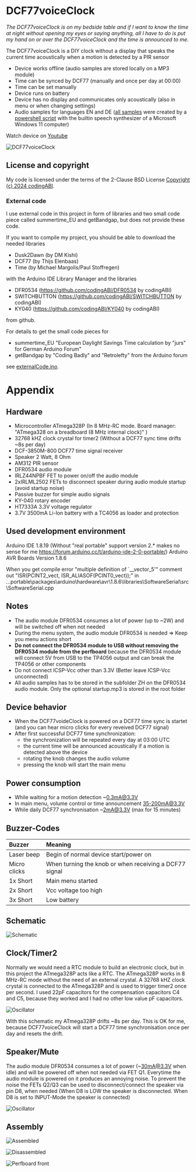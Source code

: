 # DCF77voiceClock
*The DCF77voiceClock is on my bedside table and if I want to know the time at night without opening my eyes or saying anything, all I have to do is put my hand on or over the DCF77voiceClock and the time is announced to me.*

The DCF77voiceClock is a DIY clock without a display that speaks the current time acoustically when a motion is detected by a PIR sensor
- Device works offline (audio samples are stored locally on a MP3 module)
- Time can be synced by DCF77 (manually and once per day at 00:00)
- Time can be set manually
- Device runs on battery
- Device has no display and communicates only acoustically (also in menu or when changing settings)
- Audio samples for languages EN and DE ([all samples](assets/ZH) were created by a [powershell script](assets/makeAudioSamples.ps1) with the builtin speech synthesizer of a Microsoft Windows 11 computer)

Watch device on [Youtube](https://youtu.be/HLoVj9araNE)

![DCF77voiceClock](assets/images/DCF77voiceClock.jpg)

## License and copyright
My code is licensed under the terms of the 2-Clause BSD License [Copyright (c) 2024 codingABI](LICENSE). 

### External code
I use external code in this project in form of libraries and two small
code piece called summertime_EU and getBandgap, but does not provide these code.

If you want to compile my project, you should be able to download the needed libraries

- Dusk2Dawn (by DM Kishi)
- DCF77 (by Thijs Elenbaas)
- Time (by Michael Margolis/Paul Stoffregen)

with the Arduino IDE Library Manager and the libraries

- DFR0534 (https://github.com/codingABI/DFR0534 by codingABI)
- SWITCHBUTTON (https://github.com/codingABI/SWITCHBUTTON by codingABI)
- KY040 (https://github.com/codingABI/KY040 by codingABI)

from github.

For details to get the small code pieces for

- summertime_EU "European Daylight Savings Time calculation by "jurs" for German Arduino Forum"
- getBandgap by "Coding Badly" and "Retrolefty" from the Arduino forum

see [externalCode.ino](DCF77voiceClock/externalCode.ino).

# Appendix

## Hardware
- Microcontroller ATmega328P (In 8 MHz-RC mode. Board manager: "ATmega328 on a breadboard (8 MHz internal clock)" )
- 32768 kHZ clock crystal for timer2 (Without a DCF77 sync time drifts ~8s per day)
- DCF-3850M-800 DCF77 time signal receiver
- Speaker 2 Watt, 8 Ohm
- AM312 PIR sensor
- DFR0534 audio module
- IRLZ44NPBF FET to power on/off the audio module
- 2xIRLML2502 FETs to disconnect speaker during audio module startup (avoid startup noise)
- Passive buzzer for simple audio signals
- KY-040 rotary encoder
- HT7333A 3.3V voltage regulator
- 3.7V 3500mA Li-Ion battery with a TC4056 as loader and protection

## Used development environment 
Arduino IDE 1.8.19 (Without "real portable" support version 2.* makes no sense for me https://forum.arduino.cc/t/arduino-ide-2-0-portable/)
Arduino AVR Boards Version 1.8.6

When you get compile error "multiple definition of `__vector_5'" comment out "ISR(PCINT2_vect, ISR_ALIASOF(PCINT0_vect));" in ...portable\packages\arduino\hardware\avr\1.8.6\libraries\SoftwareSerial\src\SoftwareSerial.cpp

## Notes
- The audio module DFR0534 consumes a lot of power (up to ~2W) and will be switched off when not needed
- During the menu system, the audio module DFR0534 is needed => Keep you menu actions short
- **Do not connect the DFR0534 module to USB without removing the DFR0534 module from the perfboard** because the DFR0534 module will connect 5V from USB to the TP4056 output and can break the TP4056 or other components 
- Do not connect ICSP-Vcc other than 3.3V (Better leave ICSP-Vcc unconnected)
- All audio samples has to be stored in the subfolder ZH on the DFR0534 audio module. Only the optional startup.mp3 is stored in the root folder
  
## Device behavior
- When the DCF77voideClock is powered on a DCF77 time sync is startet (and you can hear micro clicks for every reveived DCF77 signal)
- After first successful DCF77 time synchronization:
  - the synchronization will be repeated every day at 03:00 UTC
  - the current time will be announced acoustically if a motion is detected above the device  
  - rotating the knob changes the audio volume
  - pressing the knob will start the main menu

## Power consumption

- While waiting for a motion detection ~0.3mA@3.3V
- In main menu, volume control or time announcement 35-200mA@3.3V
- While daily DCF77 synchronisation ~2mA@3.3V (max for 15 minutes)

## Buzzer-Codes
| Buzzer | Meaning |
| :---  | :--- |
| Laser beep  | Begin of normal device start/power on |
| Micro clicks | When turning the knob or when receiving a DCF77 signal |
| 1x Short  | Main menu started |
| 2x Short  | Vcc voltage too high |
| 3x Short  | Low battery |

## Schematic

![Schematic](assets/images/Schematic.png)

## Clock/Timer2

Normally we would need a RTC module to build an electronic clock, but in this project the ATmega328P acts like a RTC. The ATmega328P works in 8 MHz-RC mode without the need of an external crystal. A 32768 kHZ clock crystal is connected to the ATmega328P and is used to trigger timer2 once per second. I used 22pF capacitors for the compensation capacitors C4 and C5, because they worked and I had no other low value pF capacitors. 

![Oscillator](assets/images/Crystal.png)

With this schematic my ATmega328P drifts ~8s per day. This is OK for me, because DCF77voiceClock will start a DCF77 time synchronisation once per day and resets the drift.

## Speaker/Mute

The audio module DFR0534 consumes a lot of power (~30mA@3.3V when idle) and will be powered off when not needed via FET Q1. Everytime the audio module is powered on it produces an annoying noise. To prevent the noise the FETs Q2/Q3 can be used to disconnect/connect the speaker via pin D8, when needed (When D8 is LOW the speaker is disconnected. When D8 is set to INPUT-Mode the speaker is connected)

![Oscillator](assets/images/Speaker.png)

## Assembly

![Assembled](assets/images/Assembled.jpg)

![Disassembled](assets/images/Disassembled.jpg)

![Perfboard front](assets/images/Perfboard_Front.jpg)
